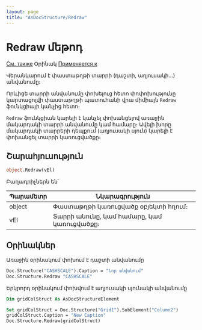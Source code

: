 ```yaml
---
layout: page
title: "AsDocStructure/Redraw"
---
```



# Redraw մեթոդ

[См. также](../ASDocStructureElement.md) Օրինակ [Применяется к](../ASDocStructure.md) 

Վերանկարում է փաստաթղթի տարրի (դաշտի, աղյուսակի...) անվանումը։

Որևիցե տարրի անվանումը փոխելուց հետո փոփոխությունը կարտացոլվի փաստաթղթի պատուհանի վրա միմիայն `Redraw` ֆունկցիայի կանչից հետո։ 

`Redraw` ֆունկցիան կարելի է կանչել փոխանցելով առաջին մակարդակի տարրի անվանումը կամ համարը։ 
Ավելի խորը մակարդակի տարրերի դեպքում (աղյուսակի սյուն) կարելի է փոխանցել տարրի կառուցվածքը։ 


## Շարահյուսություն

``` vb
object.Redraw(vEl)
```

Բաղադրիչներն են՝ 


| Պարամետր | Նկարագրություն |
|--|--|
| object| Փաստաթղթի կառուցվածք օբյեկտի հղում։ |
| vEl | Տարրի անունը, կամ համարը, կամ կառուցվածքը։ |

## Օրինակներ

Առաջին օրինակում փոխում է դաշտի անվանումը 

``` vb
Doc.Structure("CASHSCALE").Caption = "Նոր անվանում"
Doc.Structure.Redraw "CASHSCALE" 
```

Երկրորդ օրինակում փոխվում է աղյուսակի սյունակի անվանումը

``` vb
Dim gridColStruct As AsDocStructureElement

Set gridColStruct = Doc.Structure("Grid1").SubElement("Column2")
gridColStruct.Caption = "New Caption"
Doc.Structure.Redraw(gridColStruct)
```